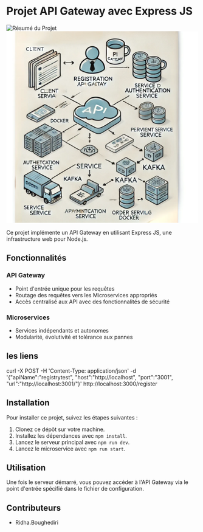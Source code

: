 # Projet API Gateway avec Express JS

![Résumé du Projet](image_url)
![Microservices Architecture](images/several%20microse.webp)


Ce projet implémente un API Gateway en utilisant Express JS, une infrastructure web pour Node.js.

## Fonctionnalités

### API Gateway

- Point d'entrée unique pour les requêtes
- Routage des requêtes vers les Microservices appropriés
- Accès centralisé aux API avec des fonctionnalités de sécurité

### Microservices

- Services indépendants et autonomes
- Modularité, évolutivité et tolérance aux pannes



## les liens 
curl -X POST -H 'Content-Type: application/json' -d '{"apiName":"registrytest", "host":"http://localhost", "port":"3001", "url":"http://localhost:3001/"}' http://localhost:3000/register

## Installation

Pour installer ce projet, suivez les étapes suivantes :

1. Clonez ce dépôt sur votre machine.
2. Installez les dépendances avec `npm install`.
3. Lancez le serveur principal avec `npm run dev`.
4. Lancez le microservice avec `npm run start`.

## Utilisation

Une fois le serveur démarré, vous pouvez accéder à l'API Gateway via le point d'entrée spécifié dans le fichier de configuration.

## Contributeurs

- Ridha.Boughediri